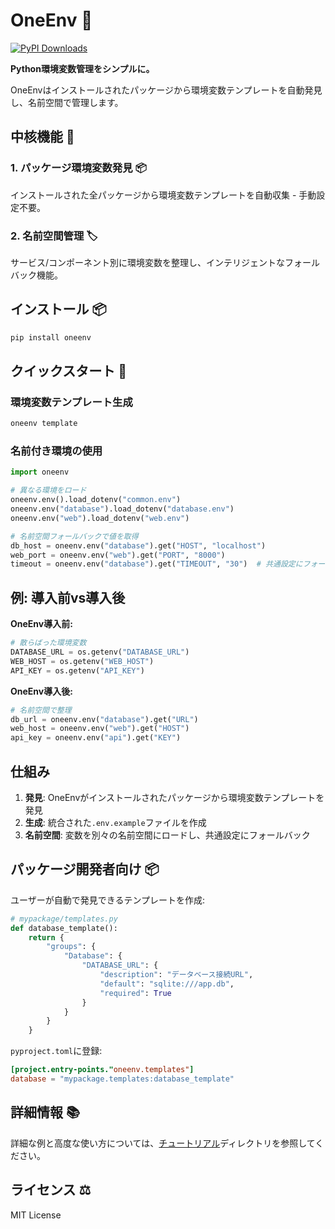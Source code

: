 # OneEnv 🌟

[![PyPI Downloads](https://static.pepy.tech/badge/oneenv)](https://pepy.tech/projects/oneenv)

**Python環境変数管理をシンプルに。**

OneEnvはインストールされたパッケージから環境変数テンプレートを自動発見し、名前空間で管理します。

## 中核機能 🎯

### 1. パッケージ環境変数発見 📦
インストールされた全パッケージから環境変数テンプレートを自動収集 - 手動設定不要。

### 2. 名前空間管理 🏷️
サービス/コンポーネント別に環境変数を整理し、インテリジェントなフォールバック機能。

## インストール 📦

```bash
pip install oneenv
```

## クイックスタート 🚀

### 環境変数テンプレート生成
```bash
oneenv template
```

### 名前付き環境の使用
```python
import oneenv

# 異なる環境をロード
oneenv.env().load_dotenv("common.env")
oneenv.env("database").load_dotenv("database.env")
oneenv.env("web").load_dotenv("web.env")

# 名前空間フォールバックで値を取得
db_host = oneenv.env("database").get("HOST", "localhost")
web_port = oneenv.env("web").get("PORT", "8000")
timeout = oneenv.env("database").get("TIMEOUT", "30")  # 共通設定にフォールバック
```

## 例: 導入前vs導入後

**OneEnv導入前:**
```python
# 散らばった環境変数
DATABASE_URL = os.getenv("DATABASE_URL")
WEB_HOST = os.getenv("WEB_HOST")
API_KEY = os.getenv("API_KEY")
```

**OneEnv導入後:**
```python
# 名前空間で整理
db_url = oneenv.env("database").get("URL")
web_host = oneenv.env("web").get("HOST")
api_key = oneenv.env("api").get("KEY")
```

## 仕組み

1. **発見**: OneEnvがインストールされたパッケージから環境変数テンプレートを発見
2. **生成**: 統合された`.env.example`ファイルを作成
3. **名前空間**: 変数を別々の名前空間にロードし、共通設定にフォールバック

## パッケージ開発者向け 📦

ユーザーが自動で発見できるテンプレートを作成:

```python
# mypackage/templates.py
def database_template():
    return {
        "groups": {
            "Database": {
                "DATABASE_URL": {
                    "description": "データベース接続URL",
                    "default": "sqlite:///app.db",
                    "required": True
                }
            }
        }
    }
```

`pyproject.toml`に登録:
```toml
[project.entry-points."oneenv.templates"]
database = "mypackage.templates:database_template"
```

## 詳細情報 📚

詳細な例と高度な使い方については、[チュートリアル](docs/tutorials/)ディレクトリを参照してください。

## ライセンス ⚖️

MIT License